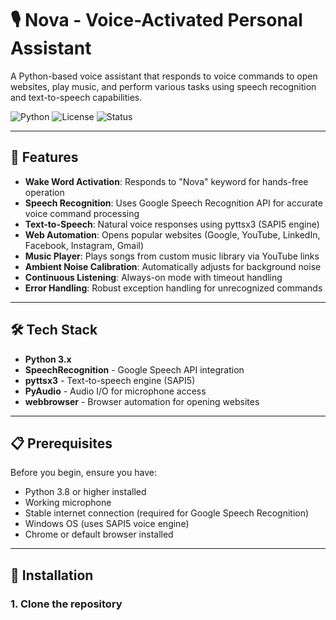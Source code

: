 # 🎙️ Nova - Voice-Activated Personal Assistant

A Python-based voice assistant that responds to voice commands to open websites, play music, and perform various tasks using speech recognition and text-to-speech capabilities.

![Python](https://img.shields.io/badge/python-3.8+-blue.svg)
![License](https://img.shields.io/badge/license-MIT-green.svg)
![Status](https://img.shields.io/badge/status-active-success.svg)

---

## 🌟 Features

- **Wake Word Activation**: Responds to "Nova" keyword for hands-free operation
- **Speech Recognition**: Uses Google Speech Recognition API for accurate voice command processing
- **Text-to-Speech**: Natural voice responses using pyttsx3 (SAPI5 engine)
- **Web Automation**: Opens popular websites (Google, YouTube, LinkedIn, Facebook, Instagram, Gmail)
- **Music Player**: Plays songs from custom music library via YouTube links
- **Ambient Noise Calibration**: Automatically adjusts for background noise
- **Continuous Listening**: Always-on mode with timeout handling
- **Error Handling**: Robust exception handling for unrecognized commands

---

## 🛠️ Tech Stack

- **Python 3.x**
- **SpeechRecognition** - Google Speech API integration
- **pyttsx3** - Text-to-speech engine (SAPI5)
- **PyAudio** - Audio I/O for microphone access
- **webbrowser** - Browser automation for opening websites

---

## 📋 Prerequisites

Before you begin, ensure you have:

- Python 3.8 or higher installed
- Working microphone
- Stable internet connection (required for Google Speech Recognition)
- Windows OS (uses SAPI5 voice engine)
- Chrome or default browser installed

---

## 🚀 Installation

### 1. Clone the repository

